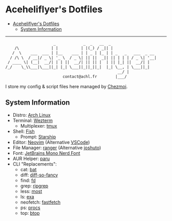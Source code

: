 # Aceheliflyer's Dotfiles

- [Aceheliflyer's Dotfiles](#aceheliflyers-dotfiles)
  - [System Information](#system-information)

---

```txt
                     _            _  _   __  _
    /\              | |          | |(_) / _|| |
   /  \    ___  ___ | |__    ___ | | _ | |_ | | _   _   ___  _ __
  / /\ \  / __|/ _ \| '_ \  / _ \| || ||  _|| || | | | / _ \| '__|
 / ____ \| (__|  __/| | | ||  __/| || || |  | || |_| ||  __/| |
/_/    \_\\___|\___||_| |_| \___||_||_||_|  |_| \__, | \___||_|
                                                 __/ |
                         contact@achl.fr        |___/
```

I store my config & script files here managed by [Chezmoi](https://chezmoi.io/).

## System Information

- Distro: [Arch Linux](https://archlinux.org/)
- Terminal: [Wezterm](https://wezfurlong.org/wezterm/)
  - Multiplexer: [tmux](https://github.com/tmux/tmux)
- Shell: [Fish](https://fishshell.com/)
  - Prompt: [Starship](https://starship.rs/)
- Editor: [Neovim](https://neovim.io/) (Alternative [VSCode](https://code.visualstudio.com/))
- File Manager: [ranger](https://ranger.github.io/) (Alternative [joshuto](https://github.com/kamiyaa/joshuto))
- Font: [JetBrains Mono Nerd Font](https://nerdfonts.com/)
- AUR Helper: [paru](https://github.com/morganamilo/paru)
- CLI "Replacements":
  - cat: [bat](https://github.com/sharkdp/bat)
  - diff: [diff-so-fancy](https://github.com/so-fancy/diff-so-fancy)
  - find: [fd](https://github.com/sharkdp/fd)
  - grep: [ripgrep](https://github.com/BurntSushi/ripgrep)
  - less: [most](https://www.jedsoft.org/most/)
  - ls: [exa](https://github.com/ogham/exa)
  - neofetch: [fastfetch](https://github.com/LinusDierheimer/fastfetch)
  - ps: [procs](https://github.com/dalance/procs)
  - top: [btop](https://github.com/aristocratos/btop)
